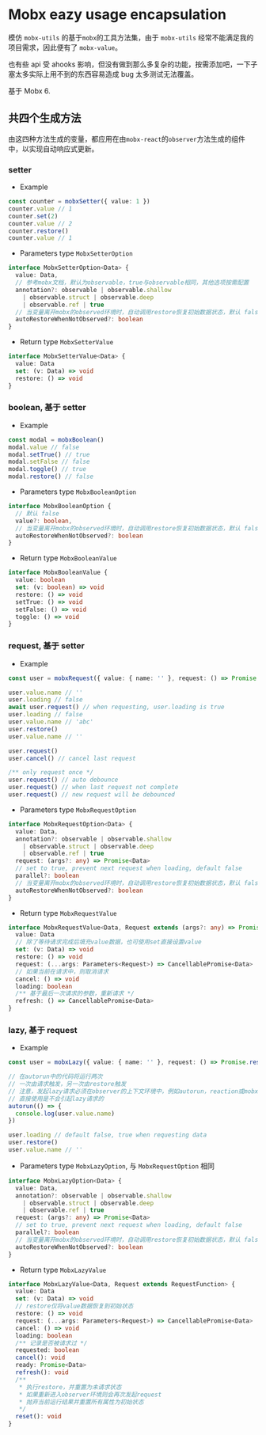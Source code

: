 # Mobx eazy usage encapsulation

模仿 `mobx-utils` 的基于`mobx`的工具方法集，由于 `mobx-utils` 经常不能满足我的项目需求，因此便有了 `mobx-value`。

也有些 api 受 ahooks 影响，但没有做到那么多复杂的功能，按需添加吧，一下子塞太多实际上用不到的东西容易造成 bug 太多测试无法覆盖。

基于 Mobx 6.

## 共四个生成方法

由这四种方法生成的变量，都应用在由`mobx-react`的`observer`方法生成的组件中，以实现自动响应式更新。

### setter

* Example

```typescript
const counter = mobxSetter({ value: 1 })
counter.value // 1
counter.set(2)
counter.value // 2
counter.restore()
counter.value // 1
```

* Parameters type `MobxSetterOption`

```typescript
interface MobxSetterOption<Data> {
  value: Data,
  // 参考mobx文档，默认为observable，true与observable相同，其他选项按需配置
  annotation?: observable | observable.shallow
    | observable.struct | observable.deep
    | observable.ref | true
  // 当变量离开mobx的observed环境时，自动调用restore恢复初始数据状态，默认 false
  autoRestoreWhenNotObserved?: boolean
}
```

* Return type `MobxSetterValue`

```typescript
interface MobxSetterValue<Data> {
  value: Data
  set: (v: Data) => void
  restore: () => void
}
```

### boolean, 基于 setter

* Example

```typescript
const modal = mobxBoolean()
modal.value // false
modal.setTrue() // true
modal.setFalse // false
modal.toggle() // true
modal.restore() // false
```

* Parameters type `MobxBooleanOption`

```typescript
interface MobxBooleanOption {
  // 默认 false
  value?: boolean,
  // 当变量离开mobx的observed环境时，自动调用restore恢复初始数据状态，默认 false
  autoRestoreWhenNotObserved?: boolean
}
```

* Return type `MobxBooleanValue`

```typescript
interface MobxBooleanValue {
  value: boolean
  set: (v: boolean) => void
  restore: () => void
  setTrue: () => void
  setFalse: () => void
  toggle: () => void
}
```

### request, 基于 setter

* Example

```typescript
const user = mobxRequest({ value: { name: '' }, request: () => Promise.resolve({ name: 'abc' }) })

user.value.name // ''
user.loading // false
await user.request() // when requesting, user.loading is true
user.loading // false
user.value.name // 'abc'
user.restore()
user.value.name // ''

user.request()
user.cancel() // cancel last request

/** only request once */
user.request() // auto debounce
user.request() // when last request not complete
user.request() // new request will be debounced
```

* Parameters type `MobxRequestOption`

```typescript
interface MobxRequestOption<Data> {
  value: Data,
  annotation?: observable | observable.shallow
    | observable.struct | observable.deep
    | observable.ref | true
  request: (args?: any) => Promise<Data>
  // set to true, prevent next request when loading, default false
  parallel?: boolean
  // 当变量离开mobx的observed环境时，自动调用restore恢复初始数据状态，默认 false
  autoRestoreWhenNotObserved?: boolean
}
```

* Return type `MobxRequestValue`

```typescript
interface MobxRequestValue<Data, Request extends (args?: any) => Promise<Data>> {
  value: Data
  // 除了等待请求完成后填充value数据，也可使用set直接设置value
  set: (v: Data) => void
  restore: () => void
  request: (...args: Parameters<Request>) => CancellablePromise<Data>
  // 如果当前在请求中，则取消请求
  cancel: () => void
  loading: boolean
  /** 基于最后一次请求的参数，重新请求 */
  refresh: () => CancellablePromise<Data>
}
```

### lazy, 基于 request

* Example

```typescript
const user = mobxLazy({ value: { name: '' }, request: () => Promise.resolve({ name: 'abc' })})

// 在autorun中的代码将运行两次
// 一次由请求触发，另一次由restore触发
// 注意，发起lazy请求必须在observer的上下文环境中，例如autorun，reaction或mobx-react的observer包裹的组件
// 直接使用是不会引起lazy请求的
autorun(() => {
  console.log(user.value.name)
})

user.loading // default false, true when requesting data
user.restore()
user.value.name // ''
```

* Parameters type `MobxLazyOption`, 与 `MobxRequestOption` 相同

```typescript
interface MobxLazyOption<Data> {
  value: Data,
  annotation?: observable | observable.shallow
    | observable.struct | observable.deep
    | observable.ref | true
  request: (args?: any) => Promise<Data>
  // set to true, prevent next request when loading, default false
  parallel?: boolean
  // 当变量离开mobx的observed环境时，自动调用restore恢复初始数据状态，默认 false
  autoRestoreWhenNotObserved?: boolean
}
```

* Return type `MobxLazyValue`

```typescript
interface MobxLazyValue<Data, Request extends RequestFunction> {
  value: Data
  set: (v: Data) => void
  // restore仅将value数据恢复到初始状态
  restore: () => void
  request: (...args: Parameters<Request>) => CancellablePromise<Data>
  cancel: () => void
  loading: boolean
  /** 记录是否被请求过 */
  requested: boolean
  cancel(): void
  ready: Promise<Data>
  refresh(): void
  /**
   * 执行restore，并重置为未请求状态
   * 如果重新进入observer环境则会再次发起request
   * 抛弃当前运行结果并重置所有属性为初始状态
   */
  reset(): void
}
```
